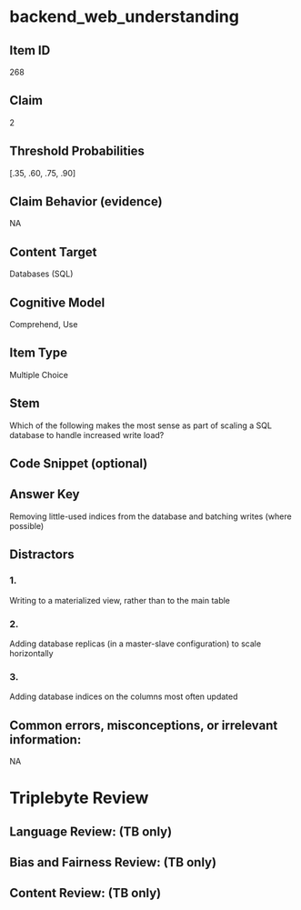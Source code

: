 # backend_web_understanding

## Item ID
268

## Claim
2

## Threshold Probabilities
[.35, .60, .75, .90]

## Claim Behavior (evidence)
NA

## Content Target
Databases (SQL)

## Cognitive Model
Comprehend, Use

## Item Type
Multiple Choice

## Stem
Which of the following makes the most sense as part of scaling a SQL database to handle increased write load?

## Code Snippet (optional)


## Answer Key
Removing little-used indices from the database and batching writes (where possible)

## Distractors

### 1.
Writing to a materialized view, rather than to the main table

### 2.
Adding database replicas (in a master-slave configuration) to scale horizontally

### 3.
Adding database indices on the columns most often updated

## Common errors, misconceptions, or irrelevant information:
NA

# Triplebyte Review


## Language Review: (TB only)


## Bias and Fairness Review: (TB only)


## Content Review: (TB only)

